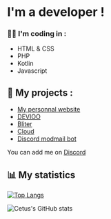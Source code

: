 # I'm a developer !

### 👨‍💻 I'm coding in :<br>
- HTML & CSS<br>
- PHP<br>
- Kotlin<br>
- Javascript<br>


## 💎 My projects :
- [My personnal website](https://cetus.tk)
- [DEVIOO](https://devioo.com) 
- [Bliter](https://bliter.xyz)
- [Cloud](https://github.com/StudioDEVIOO/cloud)
- [Discord modmail bot](https://github.com/dev-cetus/discord-modmail)


You can add me on [Discord](https://discord.com/users/522123053581467669)

## 📊 My statistics

[![Top Langs](https://github-readme-stats.vercel.app/api/top-langs/?username=dev-cetus&layout=compact)](#)

![Cetus's GitHub stats](https://github-readme-stats.vercel.app/api?username=dev-cetus&show_icons=true&theme=dark)
